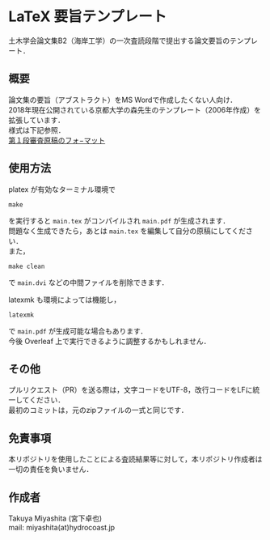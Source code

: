 # LaTeX 要旨テンプレート
土木学会論文集B2（海岸工学）の一次査読段階で提出する論文要旨のテンプレート．  

## 概要
論文集の要旨（アブストラクト）をMS Wordで作成したくない人向け．  
2018年現在公開されている京都大学の森先生のテンプレート（2006年作成）を拡張しています．  
様式は下記参照．  
[第１段審査原稿のフォ−マット](http://www.coastal.jp/jcce/?%E7%AC%AC%EF%BC%91%E6%AE%B5%E5%AF%A9%E6%9F%BB%E5%8E%9F%E7%A8%BF%E3%81%AE%E3%83%95%E3%82%A9%E2%88%92%E3%83%9E%E3%83%83%E3%83%88)  

## 使用方法
platex が有効なターミナル環境で
```shell
make
```
を実行すると `main.tex` がコンパイルされ `main.pdf` が生成されます．  
問題なく生成できたら，あとは `main.tex` を編集して自分の原稿にしてください．  
また，
```shell
make clean
```
で `main.dvi` などの中間ファイルを削除できます．  

latexmk も環境によっては機能し，
```shell
latexmk
```
で `main.pdf` が生成可能な場合もあります．   
今後 Overleaf 上で実行できるように調整するかもしれません．  

## その他
プルリクエスト（PR）を送る際は，文字コードをUTF-8，改行コードをLFに統一してください．  
最初のコミットは，元のzipファイルの一式と同じです．  

## 免責事項
本リポジトリを使用したことによる査読結果等に対して，本リポジトリ作成者は一切の責任を負いません．  

## 作成者
Takuya Miyashita (宮下卓也)  
mail: miyashita(at)hydrocoast.jp

